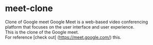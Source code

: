 # meet-clone
Clone of Google meet
Google Meet is a web-based video conferencing platform that focuses on the user interface and user experience. <br>
This is the clone of the Google meet.<br>
For reference [check out] (https://meet.google.com/) this.
